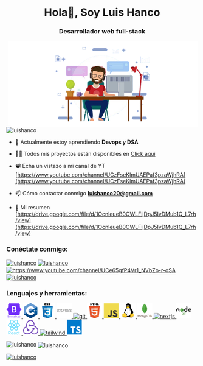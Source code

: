 
<h1 align="center">Hola👋, Soy Luis Hanco</h1>
<h3 align="center">Desarrollador web full-stack</h3>
<img align="right" alt="coding" width='500' src="logito.png">
<p align="left"> <img src="https://komarev.com/ghpvc/?username=jahid28&label=Profile%20views&color=0e75b6&style=flat" alt="luishanco" /> </p>

- 🌱 Actualmente estoy aprendiendo **Devops y DSA**

- 👨‍💻 Todos mis proyectos están disponibles en <a href="luishanco-portfolio.netlify.app" color="red" size="4" face="Arial" >Click aqui</a> 

- 📽️ Echa un vistazo a mi canal de YT [https://www.youtube.com/channel/UCzFseKlmUAEPaf3pzaWjhRA](https://www.youtube.com/channel/UCzFseKlmUAEPaf3pzaWjhRA)

- 📫 Cómo contactar conmigo **luishanco20@gmail.com**

- 📄 Mi resumen [https://drive.google.com/file/d/1OcnleueB0OWLFijDpJ5IvDMub1Q_L7rh/view](https://drive.google.com/file/d/1OcnleueB0OWLFijDpJ5IvDMub1Q_L7rh/view)

<h3 align="left">Conéctate conmigo:</h3>
<p align="left">
<a href="#" target="blank"><img align="center" src="https://raw.githubusercontent.com/rahuldkjain/github-profile-readme-generator/master/src/images/icons/Social/twitter.svg" alt="luishanco" height="30" width="40" /></a>
<a href="#" target="blank"><img align="center" src="https://raw.githubusercontent.com/rahuldkjain/github-profile-readme-generator/master/src/images/icons/Social/linked-in-alt.svg" alt="luishanco" height="30" width="40" /></a>
<a href="https://www.youtube.com/channel/UCzFseKlmUAEPaf3pzaWjhRA" target="blank"><img align="center" src="https://raw.githubusercontent.com/rahuldkjain/github-profile-readme-generator/master/src/images/icons/Social/youtube.svg" alt="https://www.youtube.com/channel/UCe65gfP4Vr1_NVbZo-r-oSA" height="30" width="40" /></a>
<a href="#" target="blank"><img align="center" src="https://raw.githubusercontent.com/rahuldkjain/github-profile-readme-generator/master/src/images/icons/Social/leet-code.svg" alt="luishanco" height="30" width="40" /></a>
</p>

<h3 align="left">Lenguajes y herramientas:</h3>
<p align="left"> <a href="https://getbootstrap.com" target="_blank" rel="noreferrer"> <img src="https://raw.githubusercontent.com/devicons/devicon/master/icons/bootstrap/bootstrap-plain-wordmark.svg" alt="bootstrap" width="40" height="40"/> </a> <a href="https://www.w3schools.com/cpp/" target="_blank" rel="noreferrer"> <img src="https://raw.githubusercontent.com/devicons/devicon/master/icons/cplusplus/cplusplus-original.svg" alt="cplusplus" width="40" height="40"/> </a> <a href="https://www.w3schools.com/css/" target="_blank" rel="noreferrer"> <img src="https://raw.githubusercontent.com/devicons/devicon/master/icons/css3/css3-original-wordmark.svg" alt="css3" width="40" height="40"/> </a> <a href="https://expressjs.com" target="_blank" rel="noreferrer"> <img src="https://raw.githubusercontent.com/devicons/devicon/master/icons/express/express-original-wordmark.svg" alt="express" width="40" height="40"/> </a> <a href="https://git-scm.com/" target="_blank" rel="noreferrer"> <img src="https://www.vectorlogo.zone/logos/git-scm/git-scm-icon.svg" alt="git" width="40" height="40"/> </a> <a href="https://www.w3.org/html/" target="_blank" rel="noreferrer"> <img src="https://raw.githubusercontent.com/devicons/devicon/master/icons/html5/html5-original-wordmark.svg" alt="html5" width="40" height="40"/> </a> <a href="https://developer.mozilla.org/en-US/docs/Web/JavaScript" target="_blank" rel="noreferrer"> <img src="https://raw.githubusercontent.com/devicons/devicon/master/icons/javascript/javascript-original.svg" alt="javascript" width="40" height="40"/> </a> <a href="https://www.linux.org/" target="_blank" rel="noreferrer"> <img src="https://raw.githubusercontent.com/devicons/devicon/master/icons/linux/linux-original.svg" alt="linux" width="40" height="40"/> </a> <a href="https://www.mongodb.com/" target="_blank" rel="noreferrer"> <img src="https://raw.githubusercontent.com/devicons/devicon/master/icons/mongodb/mongodb-original-wordmark.svg" alt="mongodb" width="40" height="40"/> </a> <a href="https://nextjs.org/" target="_blank" rel="noreferrer"> <img src="https://cdn.worldvectorlogo.com/logos/nextjs-2.svg" alt="nextjs" width="40" height="40"/> </a> <a href="https://nodejs.org" target="_blank" rel="noreferrer"> <img src="https://raw.githubusercontent.com/devicons/devicon/master/icons/nodejs/nodejs-original-wordmark.svg" alt="nodejs" width="40" height="40"/> </a> <a href="https://reactjs.org/" target="_blank" rel="noreferrer"> <img src="https://raw.githubusercontent.com/devicons/devicon/master/icons/react/react-original-wordmark.svg" alt="react" width="40" height="40"/> </a> <a href="https://redux.js.org" target="_blank" rel="noreferrer"> <img src="https://raw.githubusercontent.com/devicons/devicon/master/icons/redux/redux-original.svg" alt="redux" width="40" height="40"/> </a> <a href="https://tailwindcss.com/" target="_blank" rel="noreferrer"> <img src="https://www.vectorlogo.zone/logos/tailwindcss/tailwindcss-icon.svg" alt="tailwind" width="40" height="40"/> </a> <a href="https://www.typescriptlang.org/" target="_blank" rel="noreferrer"> <img src="https://raw.githubusercontent.com/devicons/devicon/master/icons/typescript/typescript-original.svg" alt="typescript" width="40" height="40"/> </a> </p>

<p><img align="left" src="https://github-readme-stats.vercel.app/api/top-langs?username=jahid28&show_icons=true&locale=en&layout=compact" alt="luishanco" /></p>

<p>&nbsp;<img align="center" src="https://github-readme-stats.vercel.app/api?username=jahid28&show_icons=true&locale=en" alt="luishanco" /></p>

<p align="left"> <a href="https://github.com/ryo-ma/github-profile-trophy"><img src="https://github-profile-trophy.vercel.app/?username=jahid28" alt="luishanco" /></a> </p>


